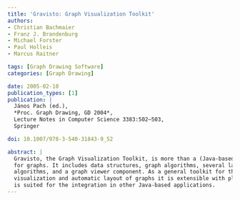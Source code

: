 ```yaml
---
title: 'Gravisto: Graph Visualization Toolkit'
authors:
- Christian Bachmaier
- Franz J. Brandenburg
- Michael Forster
- Paul Holleis
- Marcus Raitner

tags: [Graph Drawing Software]
categories: [Graph Drawing]

date: 2005-02-10
publication_types: [1]
publication: |
  János Pach (ed.),
  *Proc. Graph Drawing, GD 2004*,
  Lecture Notes in Computer Science 3383:502–503,
  Springer

doi: 10.1007/978-3-540-31843-9_52

abstract: |
  Gravisto, the Graph Visualization Toolkit, is more than a (Java-based) editor
  for graphs. It includes data structures, graph algorithms, several layout
  algorithms, and a graph viewer component. As a general toolkit for the
  visualization and automatic layout of graphs it is extensible with plug-ins and
  is suited for the integration in other Java-based applications.
---
```

